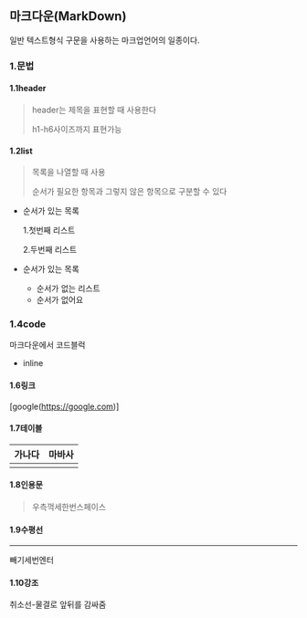 ## 마크다운(MarkDown)

일반 텍스트형식 구문을 사용하는 마크업언어의 일종이다.

### 1.문법

#### 1.1header

> header는 제목을 표현할 때 사용한다
>
> h1-h6사이즈까지 표현가능

#### 1.2list

> 목록을 나열할 때 사용
>
> 순서가 필요한 항목과 그렇지 않은 항목으로 구분할 수 있다

* 순서가 있는 목록

  1.첫번째 리스트

  2.두번째 리스트



* 순서가 있는 목록
  * 순서가 없는 리스트
  * 순서가 없어요

### 1.4code

마크다운에서 코드블럭

* inline



#### 1.6링크

[google(https://google.com)]







#### 1.7테이블

| 가나다 | 마바사 |
| :----- | ------ |
|        |        |



#### 1.8인용문

>우측꺽세한번스페이스

#### 1.9수평선

---

빼기세번엔터

#### 1.10강조

취소선-물결로 앞뒤를 감싸줌


